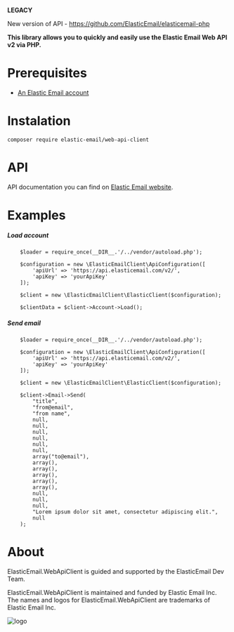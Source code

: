 **LEGACY**

New version of API - https://github.com/ElasticEmail/elasticemail-php

**This library allows you to quickly and easily use the Elastic Email Web API v2 via PHP.**

# Prerequisites #
* [An Elastic Email account](https://elasticemail.com/account/)

# Instalation #
```
composer require elastic-email/web-api-client
```
# API #
API documentation you can find on [Elastic Email website](https://api.elasticemail.com/public/help).

# Examples #

##### Load account #####
```
    $loader = require_once(__DIR__.'/../vendor/autoload.php');

    $configuration = new \ElasticEmailClient\ApiConfiguration([
        'apiUrl' => 'https://api.elasticemail.com/v2/',
        'apiKey' => 'yourApiKey'
    ]);

    $client = new \ElasticEmailClient\ElasticClient($configuration);

    $clientData = $client->Account->Load();
```
##### Send email #####
```
    $loader = require_once(__DIR__.'/../vendor/autoload.php');

    $configuration = new \ElasticEmailClient\ApiConfiguration([
        'apiUrl' => 'https://api.elasticemail.com/v2/',
        'apiKey' => 'yourApiKey'
    ]);

    $client = new \ElasticEmailClient\ElasticClient($configuration);

    $client->Email->Send(
        "title",
        "from@email",
        "from name",
        null,
        null,
        null,
        null,
        null,
        null,
        array("to@email"),
        array(),
        array(),
        array(),
        array(),
        array(),
        null,
        null,
        null,
        "Lorem ipsum dolor sit amet, consectetur adipiscing elit.",
        null
    );
```

# About #
ElasticEmail.WebApiClient is guided and supported by the ElasticEmail Dev Team.

ElasticEmail.WebApiClient is maintained and funded by Elastic Email Inc. The names and logos for ElasticEmail.WebApiClient are trademarks of Elastic Email Inc.

![logo](https://elasticemail.com/files/ee_200x200.png)
